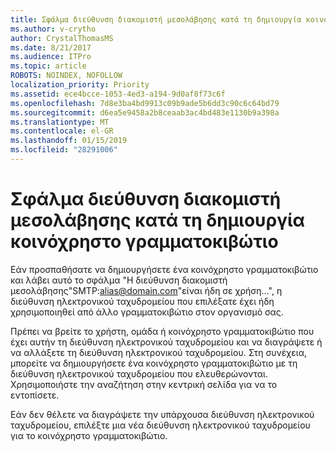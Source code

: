 ```yaml
---
title: Σφάλμα διεύθυνση διακομιστή μεσολάβησης κατά τη δημιουργία κοινόχρηστο γραμματοκιβώτιο
ms.author: v-crytho
author: CrystalThomasMS
ms.date: 8/21/2017
ms.audience: ITPro
ms.topic: article
ROBOTS: NOINDEX, NOFOLLOW
localization_priority: Priority
ms.assetid: ece4bcce-1053-4ed3-a194-9d0af8f73c6f
ms.openlocfilehash: 7d8e3ba4bd9913c09b9ade5b6dd3c90c6c64bd79
ms.sourcegitcommit: d6ea5e9458a2b8ceaab3ac4bd483e1130b9a398a
ms.translationtype: MT
ms.contentlocale: el-GR
ms.lasthandoff: 01/15/2019
ms.locfileid: "28291006"
---
```

# <a name="proxy-address-error-while-creating-a-shared-mailbox"></a>Σφάλμα διεύθυνση διακομιστή μεσολάβησης κατά τη δημιουργία κοινόχρηστο γραμματοκιβώτιο

Εάν προσπαθήσατε να δημιουργήσετε ένα κοινόχρηστο γραμματοκιβώτιο και λάβει αυτό το σφάλμα "Η διεύθυνση διακομιστή μεσολάβησης"SMTP:alias@domain.com"είναι ήδη σε χρήση...", η διεύθυνση ηλεκτρονικού ταχυδρομείου που επιλέξατε έχει ήδη χρησιμοποιηθεί από άλλο γραμματοκιβώτιο στον οργανισμό σας.
  
Πρέπει να βρείτε το χρήστη, ομάδα ή κοινόχρηστο γραμματοκιβώτιο που έχει αυτήν τη διεύθυνση ηλεκτρονικού ταχυδρομείου και να διαγράψετε ή να αλλάξετε τη διεύθυνση ηλεκτρονικού ταχυδρομείου. Στη συνέχεια, μπορείτε να δημιουργήσετε ένα κοινόχρηστο γραμματοκιβώτιο με τη διεύθυνση ηλεκτρονικού ταχυδρομείου που ελευθερώνονται. Χρησιμοποιήστε την αναζήτηση στην κεντρική σελίδα για να το εντοπίσετε.
  
Εάν δεν θέλετε να διαγράψετε την υπάρχουσα διεύθυνση ηλεκτρονικού ταχυδρομείου, επιλέξτε μια νέα διεύθυνση ηλεκτρονικού ταχυδρομείου για το κοινόχρηστο γραμματοκιβώτιο.
  

